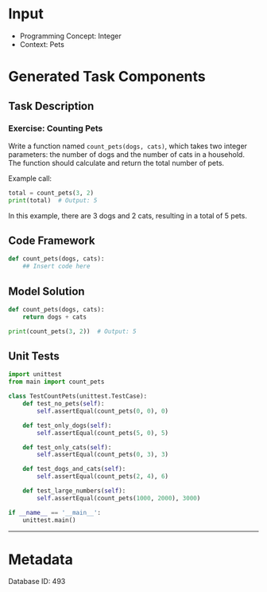 # Input
- Programming Concept: Integer
- Context: Pets

# Generated Task Components
## Task Description
### Exercise: Counting Pets

Write a function named `count_pets(dogs, cats)`, which takes two integer parameters: the number of dogs and the number of cats in a household. The function should calculate and return the total number of pets.

Example call:
```python
total = count_pets(3, 2)
print(total)  # Output: 5
```

In this example, there are 3 dogs and 2 cats, resulting in a total of 5 pets.

## Code Framework
```python
def count_pets(dogs, cats):
    ## Insert code here
```

## Model Solution
```python
def count_pets(dogs, cats):
    return dogs + cats

print(count_pets(3, 2))  # Output: 5
```

## Unit Tests
```python
import unittest
from main import count_pets

class TestCountPets(unittest.TestCase):
    def test_no_pets(self):
        self.assertEqual(count_pets(0, 0), 0)

    def test_only_dogs(self):
        self.assertEqual(count_pets(5, 0), 5)

    def test_only_cats(self):
        self.assertEqual(count_pets(0, 3), 3)

    def test_dogs_and_cats(self):
        self.assertEqual(count_pets(2, 4), 6)

    def test_large_numbers(self):
        self.assertEqual(count_pets(1000, 2000), 3000)

if __name__ == '__main__':
    unittest.main()
```
___
# Metadata
Database ID: 493
